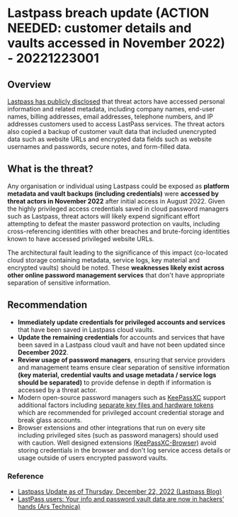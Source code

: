 # Lastpass breach update (ACTION NEEDED: customer details and vaults accessed in November 2022) - 20221223001

## Overview

[Lastpass has publicly disclosed](https://blog.lastpass.com/2022/12/notice-of-recent-security-incident/) that threat actors have accessed personal information and related metadata, including company names, end-user names, billing addresses, email addresses, telephone numbers, and IP addresses customers used to access LastPass services. The threat actors also copied a backup of customer vault data that included unencrypted data such as website URLs and encrypted data fields such as website usernames and passwords, secure notes, and form-filled data.

## What is the threat?

Any organisation or individual using Lastpass could be exposed as **platform metadata and vault backups (including credentials)** were **accessed by threat actors in November 2022** after initial access in August 2022. Given the highly privileged access credentials saved in cloud password managers such as Lastpass, threat actors will likely expend significant effort attempting to defeat the master password protection on vaults, including cross-referencing identities with other breaches and brute-forcing identities known to have accessed privileged website URLs.

The architectural fault leading to the significance of this impact (co-located cloud storage containing metadata, service logs, key material and encrypted vaults) should be noted. These **weaknesses likely exist across other online password management services** that don't have appropriate separation of sensitive information.

## Recommendation

- **Immediately update credentials for privileged accounts and services** that have been saved in Lastpass cloud vaults.
- **Update the remaining credentials** for accounts and services that have been saved in a Lastpass cloud vault and have not been updated since **December 2022**.
- **Review usage of password managers**, ensuring that service providers and management teams ensure clear separation of sensitive information **(key material, credential vaults and usage metadata / service logs should be separated)** to provide defense in depth if information is accessed by a threat actor.
- Modern open-source password managers such as [KeePassXC](https://keepassxc.org) support additional factors including [separate key files and hardware tokens](https://keepassxc.org/docs/KeePassXC_UserGuide.html#_opening_an_existing_database) which are recommended for privileged account credential storage and break glass accounts.
- Browser extensions and other integrations that run on every site including privileged sites (such as password managers) should used with caution. Well designed extensions [(KeePassXC-Browser)](https://github.com/keepassxreboot/keepassxc-browser) avoid storing credentials in the browser and don't log service access details or usage outside of users encrypted password vaults.

### Reference

- [Lastpass Update as of Thursday, December 22, 2022 (Lastpass Blog)](https://blog.lastpass.com/2022/12/notice-of-recent-security-incident/)
- [LastPass users: Your info and password vault data are now in hackers’ hands (Ars Technica)](https://arstechnica.com/information-technology/2022/12/lastpass-says-hackers-have-obtained-vault-data-and-a-wealth-of-customer-info/)
